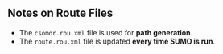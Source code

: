 ## Notes on Route Files

- The `csomor.rou.xml` file is used for **path generation**.
- The `route.rou.xml` file is updated **every time SUMO is run**.
